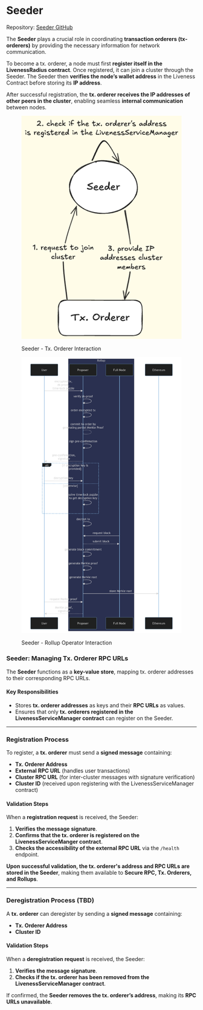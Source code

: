 # Seeder

Repository: [Seeder GitHub](https://github.com/radiusxyz/seeder.git)

The **Seeder** plays a crucial role in coordinating **transaction orderers (tx-orderers)** by providing the necessary information for network communication.

To become a tx. orderer, a node must first **register itself in the LivenessRadius contract**. Once registered, it can join a cluster through the Seeder. The Seeder then **verifies the node’s wallet address** in the Liveness Contract before storing its **IP address**.

After successful registration, the **tx. orderer receives the IP addresses of other peers in the cluster**, enabling seamless **internal communication** between nodes.

<figure><img src="../../.gitbook/assets/image (6).png" alt=""><figcaption><p>Seeder - Tx. Orderer Interaction</p></figcaption></figure>

<figure><img src="../../.gitbook/assets/image (5).png" alt=""><figcaption><p>Seeder - Rollup Operator Interaction</p></figcaption></figure>

### **Seeder: Managing Tx. Orderer RPC URLs**

The **Seeder** functions as a **key-value store**, mapping tx. orderer addresses to their corresponding RPC URLs.

#### **Key Responsibilities**

* Stores **tx. orderer addresses** as keys and their **RPC URLs** as values.
* Ensures that only **tx. orderers registered in the LivenessServiceManager contract** can register on the Seeder.

***

### **Registration Process**

To register, a **tx. orderer** must send a **signed message** containing:

* **Tx. Orderer Address**
* **External RPC URL** (handles user transactions)
* **Cluster RPC URL** (for inter-cluster messages with signature verification)
* **Cluster ID** (received upon registering with the LivenessServiceManager contract)

#### **Validation Steps**

When a **registration request** is received, the Seeder:

1. **Verifies the message signature**.
2. **Confirms that the tx. orderer is registered on the LivenessServiceManger contract**.
3. **Checks the accessibility of the external RPC URL** via the `/health` endpoint.

**Upon successful validation, the tx. orderer's address and RPC URLs are stored in the Seeder**, making them available to **Secure RPC, Tx. Orderers, and Rollups**.

***

### **Deregistration Process (TBD)**

A **tx. orderer** can deregister by sending a **signed message** containing:

* **Tx. Orderer Address**
* **Cluster ID**

#### **Validation Steps**

When a **deregistration request** is received, the Seeder:

1. **Verifies the message signature**.
2. **Checks if the tx. orderer has been removed from the LivenessServiceManager contract**.

If confirmed, the **Seeder removes the tx. orderer’s address**, making its **RPC URLs unavailable**.
